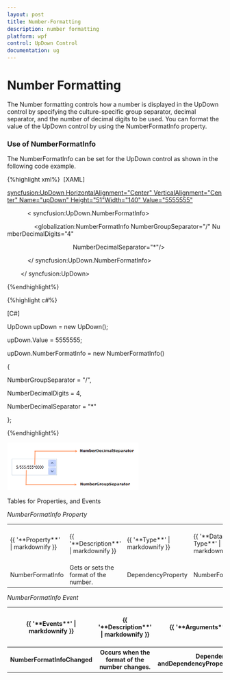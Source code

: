 ```yaml
---
layout: post
title: Number-Formatting
description: number formatting
platform: wpf
control: UpDown Control
documentation: ug
---
```


# Number Formatting

The Number formatting controls how a number is displayed in the UpDown control by specifying the culture-specific group separator, decimal separator, and the number of decimal digits to be used. You can format the value of the UpDown control by using the NumberFormatInfo property.

### Use of NumberFormatInfo

The NumberFormatInfo can be set for the UpDown control as shown in the following code example.

{%highlight xml%}
 [XAML]

<syncfusion:UpDown HorizontalAlignment="Center" VerticalAlignment="Center" Name="upDown" Height="51"Width="140" Value="5555555">

            < syncfusion:UpDown.NumberFormatInfo>

                <globalization:NumberFormatInfo NumberGroupSeparator="/" NumberDecimalDigits="4"



                                       NumberDecimalSeparator="*"/>

            </ syncfusion:UpDown.NumberFormatInfo>

        </ syncfusion:UpDown>



{%endhighlight%}

{%highlight c#%}

[C#]

UpDown upDown = new UpDown();

upDown.Value = 5555555;

upDown.NumberFormatInfo = new NumberFormatInfo()

{

NumberGroupSeparator = "/",

NumberDecimalDigits = 4,

NumberDecimalSeparator = "*"

};

{%endhighlight%}

![](Number-Formatting_images/Number-Formatting_img1.png)





Tables for Properties, and Events

_NumberFormatInfo Property_

<table>
<tr>
<td>
{{ '**Property**' | markdownify }}</td><td>
{{ '**Description**' | markdownify }}</td><td>
{{ '**Type**' | markdownify }}</td><td>
{{ '**Data Type**' | markdownify }}</td><td>
{{ '**Reference links**' | markdownify }}</td></tr>
<tr>
<td>
NumberFormatInfo</td><td>
Gets or sets the format of the number.</td><td>
DependencyProperty</td><td>
NumberFormatInfo</td><td>
Not applicable.</td></tr>
</table>


_NumberFormatInfo Event_

<table>
<tr>
<th>
{{ '**Events**' | markdownify }}</th><th>
{{ '**Description**' | markdownify }}</th><th>
{{ '**Arguments**' | markdownify }}</th><th>
{{ '**Type**' | markdownify }}</th><th>
{{ '**Reference links**' | markdownify }}</th></tr>
<tr>
<th>
NumberFormatInfoChanged</th><th>
Occurs when the format of the number changes.</th><th>
DependencyObject andDependencyPropertyChangedEventArgs.</th><th>
PropertyChangedCallback</th><th>
Not applicable.</th></tr>
</table>


